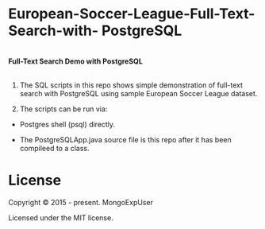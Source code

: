 # European-Soccer-League-Full-Text-Search-with- PostgreSQL

<br>
<strong>
Full-Text Search Demo with PostgreSQL
</strong>
<br><br>


1) The  SQL scripts in this repo shows simple demonstration of full-text search with PostgreSQL using sample European Soccer League dataset.

2) The scripts can be run via:

  - Postgres shell (psql) directly.
                                                                                                                                                 
  - The PostgreSQLApp.java source file is this repo after it has been compileed to a class. 
                                                                                                                                                 

# License

Copyright © 2015 - present. MongoExpUser

Licensed under the MIT license.
